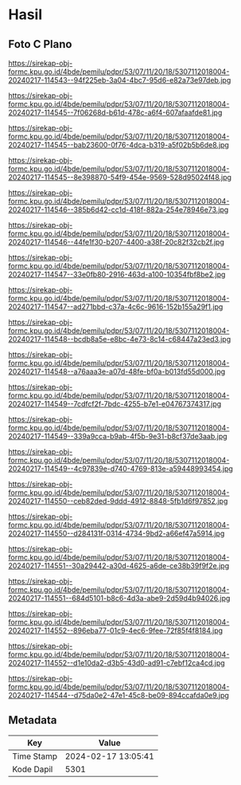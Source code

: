 # Hasil

## Foto C Plano

https://sirekap-obj-formc.kpu.go.id/4bde/pemilu/pdpr/53/07/11/20/18/5307112018004-20240217-114543--94f225eb-3a04-4bc7-95d6-e82a73e97deb.jpg

https://sirekap-obj-formc.kpu.go.id/4bde/pemilu/pdpr/53/07/11/20/18/5307112018004-20240217-114545--7f06268d-b61d-478c-a6f4-607afaafde81.jpg

https://sirekap-obj-formc.kpu.go.id/4bde/pemilu/pdpr/53/07/11/20/18/5307112018004-20240217-114545--bab23600-0f76-4dca-b319-a5f02b5b6de8.jpg

https://sirekap-obj-formc.kpu.go.id/4bde/pemilu/pdpr/53/07/11/20/18/5307112018004-20240217-114545--8e398870-54f9-454e-9569-528d95024f48.jpg

https://sirekap-obj-formc.kpu.go.id/4bde/pemilu/pdpr/53/07/11/20/18/5307112018004-20240217-114546--385b6d42-cc1d-418f-882a-254e78946e73.jpg

https://sirekap-obj-formc.kpu.go.id/4bde/pemilu/pdpr/53/07/11/20/18/5307112018004-20240217-114546--44fe1f30-b207-4400-a38f-20c82f32cb2f.jpg

https://sirekap-obj-formc.kpu.go.id/4bde/pemilu/pdpr/53/07/11/20/18/5307112018004-20240217-114547--33e0fb80-2916-463d-a100-10354fbf8be2.jpg

https://sirekap-obj-formc.kpu.go.id/4bde/pemilu/pdpr/53/07/11/20/18/5307112018004-20240217-114547--ad271bbd-c37a-4c6c-9616-152b155a29f1.jpg

https://sirekap-obj-formc.kpu.go.id/4bde/pemilu/pdpr/53/07/11/20/18/5307112018004-20240217-114548--bcdb8a5e-e8bc-4e73-8c14-c68447a23ed3.jpg

https://sirekap-obj-formc.kpu.go.id/4bde/pemilu/pdpr/53/07/11/20/18/5307112018004-20240217-114548--a76aaa3e-a07d-48fe-bf0a-b013fd55d000.jpg

https://sirekap-obj-formc.kpu.go.id/4bde/pemilu/pdpr/53/07/11/20/18/5307112018004-20240217-114549--7cdfcf2f-7bdc-4255-b7e1-e04767374317.jpg

https://sirekap-obj-formc.kpu.go.id/4bde/pemilu/pdpr/53/07/11/20/18/5307112018004-20240217-114549--339a9cca-b9ab-4f5b-9e31-b8cf37de3aab.jpg

https://sirekap-obj-formc.kpu.go.id/4bde/pemilu/pdpr/53/07/11/20/18/5307112018004-20240217-114549--4c97839e-d740-4769-813e-a59448993454.jpg

https://sirekap-obj-formc.kpu.go.id/4bde/pemilu/pdpr/53/07/11/20/18/5307112018004-20240217-114550--ceb82ded-9ddd-4912-8848-5fb1d6f97852.jpg

https://sirekap-obj-formc.kpu.go.id/4bde/pemilu/pdpr/53/07/11/20/18/5307112018004-20240217-114550--d284131f-0314-4734-9bd2-a66ef47a5914.jpg

https://sirekap-obj-formc.kpu.go.id/4bde/pemilu/pdpr/53/07/11/20/18/5307112018004-20240217-114551--30a29442-a30d-4625-a6de-ce38b39f9f2e.jpg

https://sirekap-obj-formc.kpu.go.id/4bde/pemilu/pdpr/53/07/11/20/18/5307112018004-20240217-114551--684d5101-b8c6-4d3a-abe9-2d59d4b94026.jpg

https://sirekap-obj-formc.kpu.go.id/4bde/pemilu/pdpr/53/07/11/20/18/5307112018004-20240217-114552--896eba77-01c9-4ec6-9fee-72f85f4f8184.jpg

https://sirekap-obj-formc.kpu.go.id/4bde/pemilu/pdpr/53/07/11/20/18/5307112018004-20240217-114552--d1e10da2-d3b5-43d0-ad91-c7ebf12ca4cd.jpg

https://sirekap-obj-formc.kpu.go.id/4bde/pemilu/pdpr/53/07/11/20/18/5307112018004-20240217-114544--d75da0e2-47e1-45c8-be09-894ccafda0e9.jpg


## Metadata

| Key        | Value               |
| ---------- | ------------------- |
| Time Stamp | 2024-02-17 13:05:41 |
| Kode Dapil | 5301                |



